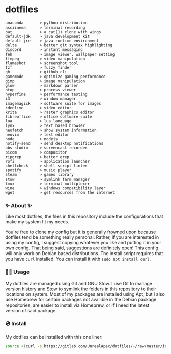 # dotfiles

<!-- todo: insert image of rice here -->
```
anaconda       > python distribution
asciinema      > terminal recording
bat            > a cat(1) clone with wings
default-jdk    > java development kit
default-jre    > java runtime environment
delta          > better git syntax highlighting
discord        > instant messaging 
feh            > image viewer, wallpaper setting
ffmpeg         > video manipulation
flameshot      > screenshot tool
fzf            > fuzzy finder 
gh             > github cli
gamemode       > optimize gaming performance
gimp           > image manipulation
glow           > markdown parser
htop           > process viewer
hyperfine      > performance testing
i3             > window manager
imagemagick    > software suite for images
kdenlive       > video editor
krita          > raster graphics editor
libreoffice    > office software suite
lua            > lua language
lynx           > text based browser
neofetch       > show system information
neovim         > text editor
node           > nodejs
notify-send    > send desktop notifications
obs-studio     > screencast recorder
picom          > compositor
ripgrep        > better grep
rofi           > application launcher
shellcheck     > shell script linter
spotify        > music player
steam          > games library
stow           > symlink farm manager
tmux           > terminal multiplexer
wine           > windows compatibility layer
wget           > get resources from the internet
```

### ✨ About ✨
Like most dotfiles, the files in this repository include the configurations that make my system fit my needs.

You're free to clone my config but it is generally [frowned upon](https://www.anishathalye.com/2014/08/03/managing-your-dotfiles/#dotfiles-are-not-meant-to-be-forked) because dotfiles tend be something really personal. Rather, if you are interested in using my config, I suggest copying whatever you like and putting it in your own config.
That being said, suggestions are definitely open! This config will only work on Debian based distributions. The install script requires that you have `curl` installed. You can install it with `sudo apt install curl`.


### 👨‍💻 Usage
My dotfiles are managed using Git and GNU Stow. I use Git to manage version history and Stow to symlink the folders in this repository to their locations on system. Most of my packages are installed using Apt, but I also use Homebrew for certain packages not availible in the Debian package repositories, are easier to install via Homebrew, or if I need the latest version of said package.

### 💿 Install
My dotfiles can be installed with this one liner:

```sh
source <(curl -s https://gitlab.com/UnrealApex/dotfiles/-/raw/master/install.sh)
```
